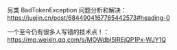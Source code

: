 另类 BadTokenException 问题分析和解决：https://juejin.cn/post/6844904167765442573#heading-0

一个至今仍有很多人写错的技术点！：https://mp.weixin.qq.com/s/MOWdbI5IREjQP1Px-WJY1Q

